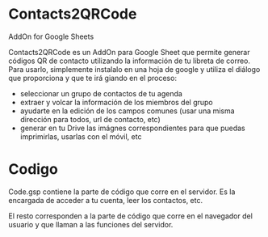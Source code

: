 # Contacts2QRCode
AddOn for Google Sheets


Contacts2QRCode es un AddOn para Google Sheet que permite generar códigos QR de contacto utilizando la información de tu libreta de correo.
Para usarlo, simplemente instalalo en una hoja de google y utiliza el diálogo que proporciona y que te irá giando en el proceso:
- seleccionar un grupo de contactos de tu agenda
- extraer y volcar la información de los miembros del grupo
- ayudarte en la edición de los campos comunes (usar una misma dirección para todos, url de contacto, etc)
- generar en tu Drive las imágnes correspondientes para que puedas imprimirlas, usarlas con el móvil, etc


# Codigo
Code.gsp contiene la parte de código que corre en el servidor. Es la encargada de acceder a tu cuenta, leer los contactos, etc.

El resto corresponden a la parte de código que corre en el navegador del usuario y que llaman a las funciones del servidor.
